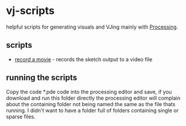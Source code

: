 # vj-scripts

helpful scripts for generating visuals and VJing mainly with [Processing](https://processing.org/).

## scripts

* [record a movie](/record_movie.pde) - records the sketch output to a video file

## running the scripts

Copy the code \*.pde code into the processing editor and save, if you download and run this folder directly the processing editor will complain about the containing folder not being named the same as the file thats running. I didn't want to have a folder full of folders containing single or sparse files.
